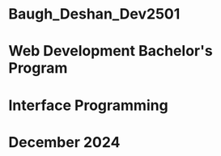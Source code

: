 # Baugh_Deshan_Dev2501
# Web Development Bachelor's Program
# Interface Programming
# December 2024

